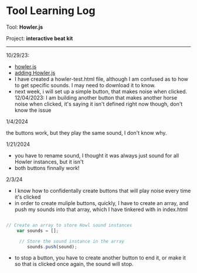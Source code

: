 # Tool Learning Log

Tool: **Howler.js**

Project: **interactive beat kit**

---

10/29/23:
* [howler.js](https://howlerjs.com/)
* [adding Howler.js](https://youtu.be/sVtCUoZtKH8?si=whRrDfxE2YyTWDvO)
* I have created a howler-test.html file, although I am confused as to how to get specific sounds. I may need to download it to know.
* next week, i will set up a simple button, that makes noise when clicked.
12/04/2023:
I am building another button that makes another horse noise when clicked, it's saying it isn't defined right now though, don't know the issue

1/4/2024

the buttons work, but they play the same sound, I don't know why.

1/21/2024

* you have to rename sound, I thought it was always just sound for all Howler instances, but it isn't
* both buttons finnally work!

2/3/24

*   I know how to confidentally create buttons that will play noise every time it's clicked
* in order to create muliple buttons, quickly, I have to create an array, and push my sounds into that array, which I have tinkered with in index.html

```js

// Create an array to store Howl sound instances
    var sounds = [];

     // Store the sound instance in the array
        sounds.push(sound);

```


* to stop a button, you have to create another button to end it, or make it so that is clicked once again, the sound will stop.
<!--
* Links you used today (websites, videos, etc)
* Things you tried, progress you made, etc
* Challenges, a-ha moments, etc
* Questions you still have
* What you're going to try next
-->
